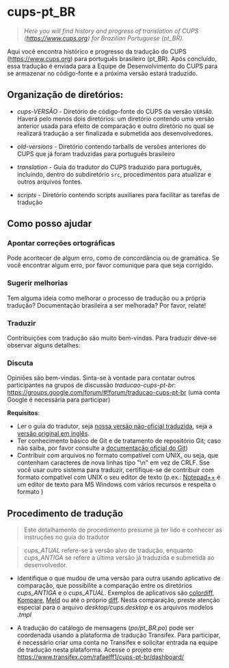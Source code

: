 # cups-pt_BR

> *Here you will find history and progress of translation of CUPS (https://www.cups.org) for Brazilian Portuguese (pt_BR).*

Aqui você encontra histórico e progresso da tradução do CUPS (https://www.cups.org) para português brasileiro (pt_BR). Após concluído, essa tradução é enviada para a Equipe de Desenvolvimento do CUPS para se armazenar no código-fonte e a próxima versão estará traduzido.

## Organização de diretórios:

* *cups-VERSÃO* - Diretório de código-fonte do CUPS da versão `VERSÃO`. Haverá pelo menos dois diretórios: um diretório contendo uma versão anterior usada para efeito de comparação e outro diretório no qual se realizará tradução a ser finalizada e submetida aos desenvolvedores.

* *old-versions* - Diretório contendo tarballs de versões anteriores do CUPS que já foram traduzidas para português brasileiro

* *translation*  - Guia do tradutor do CUPS traduzido para português, incluindo, dentro do subdiretório `src`, procedimentos para atualizar e outros arquivos fontes.

* *scripts*      - Diretório contendo scripts auxiliares para facilitar as tarefas de tradução

## Como posso ajudar

### Apontar correções ortográficas
Pode acontecer de algum erro, como de concordância ou de gramática. Se você encontrar algum erro, por favor comunique para que seja corrigido.

### Sugerir melhorias
Tem alguma ideia como melhorar o processo de tradução ou a própria tradução? Documentação brasileira a ser melhorada? Por favor, relate!

### Traduzir
Contribuições com tradução são muito bem-vindas. Para traduzir deve-se observar alguns detalhes:

### Discuta
Opiniões são bem-vindas. Sinta-se à vontade para contatar outros participantes na grupos de discussão _traducao-cups-pt-br_: https://groups.google.com/forum/#!forum/traducao-cups-pt-br (uma conta Google é necessária para participar)

**Requisitos**:
* Ler o guia do tradutor, seja [nossa versão não-oficial traduzida](guia-do-tradutor.md), seja a [versão original em inglês](https://www.cups.org/doc/translation.html).
* Ter conhecimento básico de Git e de tratamento de repositório Git; caso não saiba, por favor consulte a [documentação oficial do Git](https://git-scm.com/doc))
* Contribuir com arquivos no formato compatível com UNIX, ou seja, que contenham caracteres de nova linhas tipo "\n" em vez de CRLF. Sse você usar outro sistema para traduzir, certifique-se de contribuir com formato compatível com UNIX o seu editor de texto (p.ex.: [Notepad++](https://notepad-plus-plus.org/) é um editor de texto para MS Windows com vários recursos e respeita o formato )

## Procedimento de tradução

> Este detalhamento de procedimento presume já ter lido e conhecer as instruções no guia do tradutor

> *cups_ATUAL* refere-se à versão alvo de tradução, enquanto *cups_ANTIGA* se refere a última versão já traduzida e submetida ao desenvolvedor.

* Identifique o que mudou de uma versão para outra usando aplicativo de comparação, que possibilite a comparação entre os diretórios *cups_ANTIGA* e o *cups_ATUAL*. Exemplos de aplicativos são [colordiff](https://www.colordiff.org/), [Kompare](https://www.kde.org/applications/development/kompare/), [Meld](http://meldmerge.org/) ou até o próprio [diff](https://www.gnu.org/software/diffutils/). Nesta comparação, preste atenção especial para o arquivo _desktop/cups.desktop_ e os arquivos modelos _.tmpl_
 
* A tradução do catálogo de mensagens (_po/pt_BR.po_) pode ser coordenada usando a plataforma de tradução Transifex. Para participar, é necessário criar uma conta no Transifex e solicitar entrada na equipe de tradução nesta plataforma. Acesse o projeto em: https://www.transifex.com/rafaelff1/cups-pt-br/dashboard/


